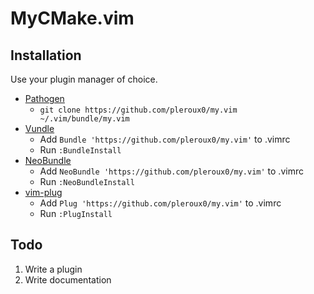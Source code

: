 # MyCMake.vim

## Installation

Use your plugin manager of choice.

- [Pathogen](https://github.com/tpope/vim-pathogen)
  - `git clone https://github.com/pleroux0/my.vim ~/.vim/bundle/my.vim`
- [Vundle](https://github.com/gmarik/vundle)
  - Add `Bundle 'https://github.com/pleroux0/my.vim'` to .vimrc
  - Run `:BundleInstall`
- [NeoBundle](https://github.com/Shougo/neobundle.vim)
  - Add `NeoBundle 'https://github.com/pleroux0/my.vim'` to .vimrc
  - Run `:NeoBundleInstall`
- [vim-plug](https://github.com/junegunn/vim-plug)
  - Add `Plug 'https://github.com/pleroux0/my.vim'` to .vimrc
  - Run `:PlugInstall`

## Todo

1. Write a plugin
2. Write documentation
